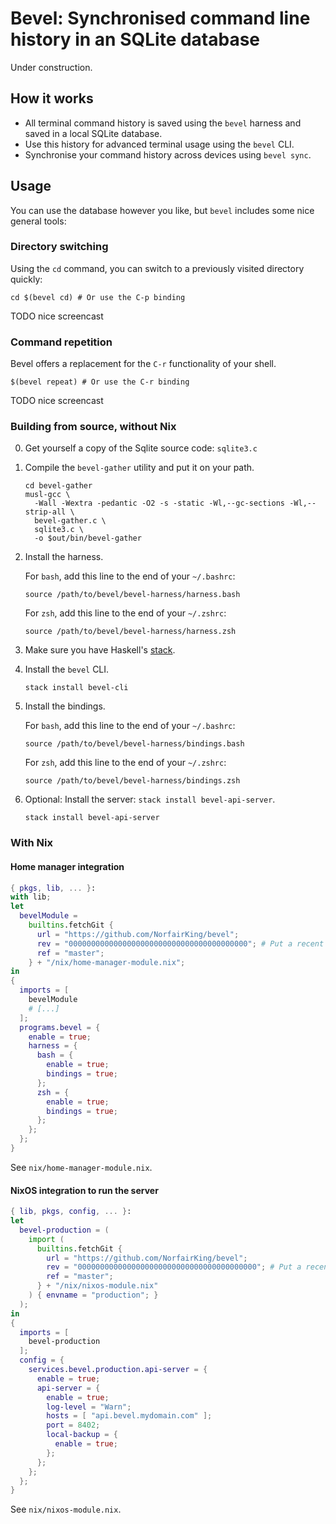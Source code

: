 # Bevel: Synchronised command line history in an SQLite database

Under construction.

## How it works

* All terminal command history is saved using the `bevel` harness and saved in a local SQLite database.
* Use this history for advanced terminal usage using the `bevel` CLI.
* Synchronise your command history across devices using `bevel sync`.

## Usage

You can use the database however you like, but `bevel` includes some nice general tools:

### Directory switching

Using the `cd` command, you can switch to a previously visited directory quickly:

```
cd $(bevel cd) # Or use the C-p binding
```

TODO nice screencast

### Command repetition

Bevel offers a replacement for the `C-r` functionality of your shell.

```
$(bevel repeat) # Or use the C-r binding
```

TODO nice screencast

### Building from source, without Nix

0. Get yourself a copy of the Sqlite source code: `sqlite3.c`
1. Compile the `bevel-gather` utility and put it on your path.

   ``` shell
   cd bevel-gather
   musl-gcc \
     -Wall -Wextra -pedantic -O2 -s -static -Wl,--gc-sections -Wl,--strip-all \
     bevel-gather.c \
     sqlite3.c \
     -o $out/bin/bevel-gather
   ```

2. Install the harness.

   For `bash`, add this line to the end of your `~/.bashrc`:

   ```
   source /path/to/bevel/bevel-harness/harness.bash
   ```

   For `zsh`, add this line to the end of your `~/.zshrc`:

   ```
   source /path/to/bevel/bevel-harness/harness.zsh
   ```

3. Make sure you have Haskell's [stack](https://docs.haskellstack.org/en/stable/README/).

   
4. Install the `bevel` CLI.

   ``` shell
   stack install bevel-cli
   ```

5. Install the bindings.

   For `bash`, add this line to the end of your `~/.bashrc`:

   ```
   source /path/to/bevel/bevel-harness/bindings.bash
   ```

   For `zsh`, add this line to the end of your `~/.zshrc`:

   ```
   source /path/to/bevel/bevel-harness/bindings.zsh
   ```

6. Optional: Install the server: `stack install bevel-api-server`.

   ``` shell
   stack install bevel-api-server
   ```

### With Nix

#### Home manager integration

``` nix
{ pkgs, lib, ... }:
with lib;
let
  bevelModule =
    builtins.fetchGit {
      url = "https://github.com/NorfairKing/bevel";
      rev = "0000000000000000000000000000000000000000"; # Put a recent commit hash here.
      ref = "master";
    } + "/nix/home-manager-module.nix";
in
{
  imports = [
    bevelModule
    # [...]
  ];
  programs.bevel = {
    enable = true;
    harness = {
      bash = {
        enable = true;
        bindings = true;
      };
      zsh = {
        enable = true;
        bindings = true;
      };
    };
  };
}
```

See `nix/home-manager-module.nix`.


#### NixOS integration to run the server

``` nix
{ lib, pkgs, config, ... }:
let
  bevel-production = (
    import (
      builtins.fetchGit {
        url = "https://github.com/NorfairKing/bevel";
        rev = "0000000000000000000000000000000000000000"; # Put a recent commit hash here.
        ref = "master";
      } + "/nix/nixos-module.nix"
    ) { envname = "production"; }
  );
in
{
  imports = [
    bevel-production
  ];
  config = {
    services.bevel.production.api-server = {
      enable = true;
      api-server = {
        enable = true;
        log-level = "Warn";
        hosts = [ "api.bevel.mydomain.com" ];
        port = 8402;
        local-backup = {
          enable = true;
        };
      };
    };
  };
}
```

See `nix/nixos-module.nix`.

